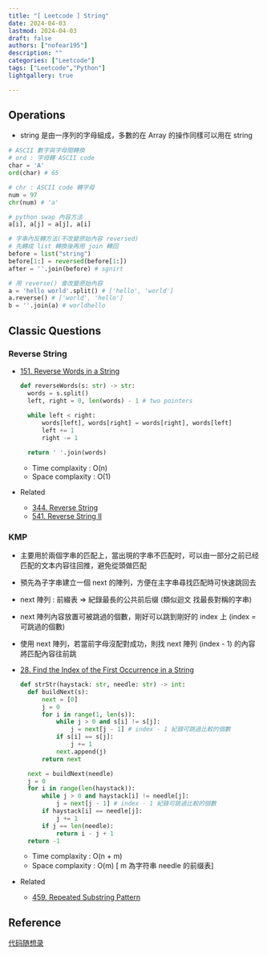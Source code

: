```yaml
---
title: "[ Leetcode ] String"
date: 2024-04-03
lastmod: 2024-04-03
draft: false
authors: ["nofear195"]
description: ""
categories: ["Leetcode"]
tags: ["Leetcode","Python"]
lightgallery: true

---
```



<!--more-->

## Operations

- string 是由一序列的字母組成，多數的在 Array 的操作同樣可以用在 string

```python
# ASCII 數字與字母間轉換
# ord : 字母轉 ASCII code
char = 'A'
ord(char) # 65

# chr : ASCII code 轉字母
num = 97
chr(num) # 'a'

# python swap 內容方法
a[i], a[j] = a[j], a[i]

# 字串內反轉方法(不改變原始內容 reversed)
# 先轉成 list 轉換後再用 join 轉回
before = list("string")
before[1:] = reversed(before[1:])
after = ''.join(before) # sgnirt

# 用 reverse() 會改變原始內容
a = 'hello world'.split() # ['hello', 'world']
a.reverse() # ['world', 'hello']
b = ''.join(a) # worldhello

```

## Classic Questions

### Reverse String

- [151. Reverse Words in a String](https://leetcode.com/problems/reverse-words-in-a-string)

  ```Python
  def reverseWords(s: str) -> str:
    words = s.split()
    left, right = 0, len(words) - 1 # two pointers
    
    while left < right:
        words[left], words[right] = words[right], words[left]
        left += 1
        right -= 1

    return ' '.join(words)
  ```

  - Time complaxity : O(n)
  - Space complaxity : O(1)
- Related
  - [344. Reverse String](https://leetcode.com/problems/reverse-string)
  - [541. Reverse String II](https://leetcode.com/problems/reverse-string-ii)

### KMP

- 主要用於兩個字串的匹配上，當出現的字串不匹配时，可以由一部分之前已经匹配的文本内容往回推，避免從頭做匹配
- 預先為子字串建立一個 next 的陣列，方便在主字串尋找匹配時可快速跳回去
- next 陣列 : 前綴表 => 紀錄最長的公共前后缀 (類似迴文 找最長對稱的字串)
- next 陣列內容放置可被跳過的個數，剛好可以跳到剛好的 index 上 (index = 可跳過的個數)
- 使用 next 陣列，若當前字母沒配對成功，則找 next 陣列 (index - 1) 的內容將匹配內容往前跳

- [28. Find the Index of the First Occurrence in a String](https://leetcode.com/problems/find-the-index-of-the-first-occurrence-in-a-string)

  ```Python
  def strStr(haystack: str, needle: str) -> int:
    def buildNext(s):
        next = [0]
        j = 0
        for i in range(1, len(s)):
            while j > 0 and s[i] != s[j]:
                j = next[j - 1] # index - 1 紀錄可跳過比較的個數
            if s[i] == s[j]:
                j += 1
            next.append(j)
        return next

    next = buildNext(needle)
    j = 0
    for i in range(len(haystack)):
        while j > 0 and haystack[i] != needle[j]:
            j = next[j - 1] # index - 1 紀錄可跳過比較的個數
        if haystack[i] == needle[j]:
            j += 1
        if j == len(needle):
            return i - j + 1
    return -1
  ```

  - Time complaxity : O(n + m)
  - Space complaxity : O(m) [ m 為字符串 needle 的前缀表]
- Related
  - [459. Repeated Substring Pattern](https://leetcode.com/problems/repeated-substring-pattern)

## Reference

[代码随想录](https://github.com/youngyangyang04/leetcode-master)
